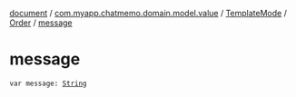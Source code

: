[document](../../../index.md) / [com.myapp.chatmemo.domain.model.value](../../index.md) / [TemplateMode](../index.md) / [Order](index.md) / [message](./message.md)

# message

`var message: `[`String`](https://kotlinlang.org/api/latest/jvm/stdlib/kotlin/-string/index.html)